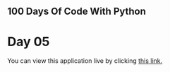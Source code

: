 ## 100 Days Of Code With Python

# Day 05

You can view this application live by clicking [this link.](https://repl.it/@ArisRoutsis/password-generator-start#main.py)
